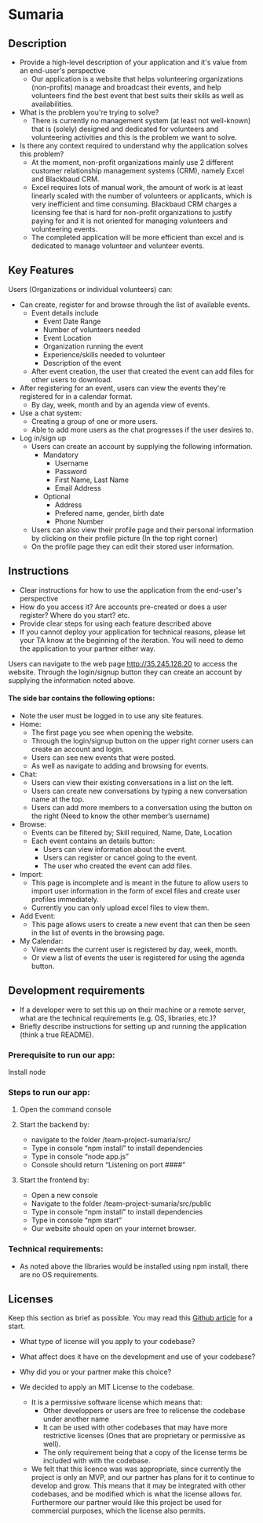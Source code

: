 # Sumaria

## Description 
* Provide a high-level description of your application and it's value from an end-user's perspective
    * Our application is a website that helps volunteering organizations (non-profits) manage and broadcast their events, and help volunteers find the best event that best suits their skills as well as availabilities.
* What is the problem you're trying to solve?
    * There is currently no management system (at least not well-known) that is (solely) designed and dedicated for volunteers and volunteering activities and this is the problem we want to solve.
* Is there any context required to understand why the application solves this problem?
    * At the moment, non-profit organizations mainly use 2 different customer relationship management systems (CRM), namely Excel and Blackbaud CRM.
    * Excel requires lots of manual work, the amount of work is at least linearly scaled with the number of volunteers or applicants, which is very inefficient and time consuming. Blackbaud CRM charges a licensing fee that is hard for non-profit organizations to justify paying for and it is not oriented for managing volunteers and volunteering events.
    * The completed application will be more efficient than excel and is dedicated to manage volunteer and volunteer events.

## Key Features

Users (Organizations or individual volunteers) can:
* Can create, register for and browse through the list of available events.
  * Event details include
    * Event Date Range
    * Number of volunteers needed
    * Event Location
    * Organization running the event
    * Experience/skills needed to volunteer
    * Description of the event
  * After event creation, the user that created the event can add files for other users to download.
* After registering for an event, users can view the events they're registered for in a calendar format.
  * By day, week, month and by an agenda view of events.
* Use a chat system:
  * Creating a group of one or more users.
  * Able to add more users as the chat progresses if the user desires to.
* Log in/sign up
  * Users can create an account by supplying the following information.
    * Mandatory
      * Username
      * Password
      * First Name, Last Name
      * Email Address
    * Optional
      * Address
      * Prefered name, gender, birth date
      * Phone Number
  * Users can also view their profile page and their personal information by clicking on their profile picture (In the top right corner)
  * On the profile page they can edit their stored user information.

## Instructions
 * Clear instructions for how to use the application from the end-user's perspective
 * How do you access it? Are accounts pre-created or does a user register? Where do you start? etc. 
 * Provide clear steps for using each feature described above
 * If you cannot deploy your application for technical reasons, please let your TA know at the beginning of the iteration. You will need to demo the application to your partner either way.
 
 Users can navigate to the web page http://35.245.128.20 to access the website.
 Through the login/signup button they can create an account by supplying the information noted above.

#### The side bar contains the following options:
* Note the user must be logged in to use any site features.
* Home:
  * The first page you see when opening the website.
  * Through the login/signup button on the upper right corner users can create an account and login.
  * Users can see new events that were posted.
  * As well as navigate to adding and browsing for events.
* Chat:
  * Users can view their existing conversations in a list on the left.
  * Users can create new conversations by typing a new conversation name at the top.
  * Users can add more members to a conversation using the button on the right (Need to know the other member’s username)
* Browse:
  * Events can be filtered by; Skill required, Name, Date, Location
  * Each event contains an details button:
    * Users can view information about the event.
    * Users can register or cancel going to the event.
    * The user who created the event can add files.
* Import:
  * This page is incomplete and is meant in the future to allow users to import user information in the form of excel files and create user profiles immediately.
  * Currently you can only upload excel files to view them.
* Add Event:
  * This page allows users to create a new event that can then be seen in the list of events in the browsing page.
* My Calendar:
  * View events the current user is registered by day, week, month.
  * Or view a list of events the user is registered for using the agenda button.

 ## Development requirements
 * If a developer were to set this up on their machine or a remote server, what are the technical requirements (e.g. OS, libraries, etc.)?
 * Briefly describe instructions for setting up and running the application (think a true README).

### Prerequisite to run our app:

Install node

### Steps to run our app:
 
1. Open the command console

2. Start the backend by: 
    * navigate to the folder /team-project-sumaria/src/
    * Type in console “npm install” to install dependencies
    * Type in console “node app.js” 
    * Console should return “Listening on port ####”

3. Start the frontend by:
    * Open a new console
    * Navigate to the folder /team-project-sumaria/src/public
    * Type in console “npm install” to install dependencies
    * Type in console “npm start”
    * Our website should open on your internet browser.

### Technical requirements:
* As noted above the libraries would be installed using npm install, there are no OS requirements.

 ## Licenses 

 Keep this section as brief as possible. You may read this [Github article](https://help.github.com/en/github/creating-cloning-and-archiving-repositories/licensing-a-repository) for a start.

 * What type of license will you apply to your codebase?
 * What affect does it have on the development and use of your codebase?
 * Why did you or your partner make this choice?

* We decided to apply an MIT License to the codebase.
  * It is a permissive software license which means that:
    * Other developpers or users are free to relicense the codebase under another name
    * It can be used with other codebases that may have more restrictive licenses (Ones that are proprietary or permissive as well).
    * The only requirement being that a copy of the license terms be included with with the codebase.
  * We felt that this licence was was appropriate, since currently the project is only an MVP, and our partner has plans for it to continue to develop and grow. This means that it may be integrated with other codebases, and be modified which is what the license allows for. Furthermore our partner would like this project be used for commercial purposes, which the license also permits.
